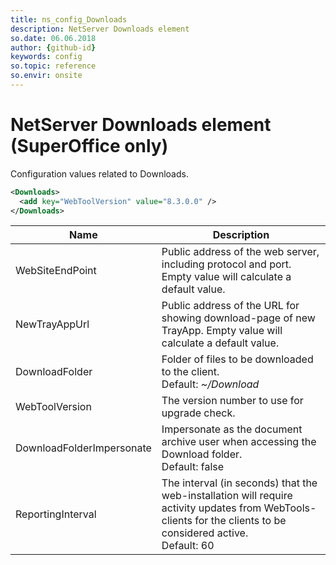```yaml
---
title: ns_config_Downloads
description: NetServer Downloads element
so.date: 06.06.2018
author: {github-id}
keywords: config
so.topic: reference
so.envir: onsite
---
```


# NetServer Downloads element (SuperOffice only)

Configuration values related to Downloads.

```XML
<Downloads>
  <add key="WebToolVersion" value="8.3.0.0" />
</Downloads>
```

| Name | Description |
|---|---|
| WebSiteEndPoint | Public address of the web server, including protocol and port. Empty value will calculate a default value. |
| NewTrayAppUrl | Public address of the URL for showing download-page of new TrayApp. Empty value will calculate a default value. |
| DownloadFolder | Folder of files to be downloaded to the client.<br>Default: *~/Download* |
| WebToolVersion | The version number to use for upgrade check. |
| DownloadFolderImpersonate | Impersonate as the document archive user when accessing the Download folder.<br>Default: false |
| ReportingInterval | The interval (in seconds) that the web-installation will require activity updates from WebTools-clients for the clients to be considered active.<br>Default: 60 |
